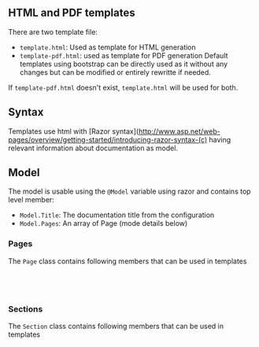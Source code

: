 ## HTML and PDF templates
There are two template file:
* `template.html`: Used as template for HTML generation
* `template-pdf.html`: used as template for PDF generation
Default templates using bootstrap can be directly used as it without any changes but can be modified or entirely rewritte if needed.

If `template-pdf.html` doesn't exist, `template.html` will be used for both.

## Syntax
Templates use html with [Razor syntax](http://www.asp.net/web-pages/overview/getting-started/introducing-razor-syntax-(c) having relevant information about documentation as model.

## Model
The model is usable using the `@Model` variable using razor and contains top level member:
* `Model.Title`: The documentation title from the configuration
* `Model.Pages`: An array of Page (mode details below)

### Pages
The `Page` class contains following members that can be used in templates
```csharp[Projbook/Core/Model/Page.cs] Page.Id
```
```csharp[Projbook/Core/Model/Page.cs] Page.Title
```
```csharp[Projbook/Core/Model/Page.cs] Page.PreSectionContent
```
```csharp[Projbook/Core/Model/Page.cs] Page.Sections
```

### Sections
The `Section` class contains following members that can be used in templates
```csharp[Projbook/Core/Model/Section.cs] Section.Id
```
```csharp[Projbook/Core/Model/Section.cs] Section.Title
```
```csharp[Projbook/Core/Model/Section.cs] Section.Content
```